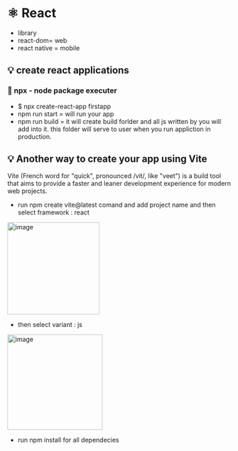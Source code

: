 # ⚛️ React 

* library
* react-dom= web
* react native = mobile


## 💡 create react applications 
### 🚀 npx - node package executer 

- $ npx create-react-app firstapp
- npm run start = will run your app
- npm run build = it will create build forlder and all js written by you will add into it. this folder will serve to user when you run appliction in production.


## 💡 Another way to create your app using Vite

Vite (French word for "quick", pronounced /vit/, like "veet") is a build tool that aims to provide a faster and leaner development experience for modern web projects.

- run npm create vite@latest comand and add project name and then select framework : react
  
<img width="207" alt="image" src="https://github.com/aishwarya0714/React/assets/136805991/f7938f40-a6a3-4da4-b72a-d43bfad00213">

- then select variant : js

<img width="214" alt="image" src="https://github.com/aishwarya0714/React/assets/136805991/b7af1cae-8931-4e6a-b305-2e821eddfd89">

- run npm install for all dependecies
